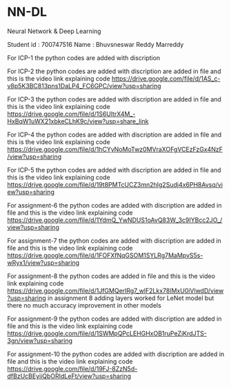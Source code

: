 # NN-DL
Neural Network &amp; Deep Learning

Student id : 700747516
Name : Bhuvsneswar Reddy Marreddy


For ICP-1 the python codes are added with discription

For ICP-2 the python codes are added with discription are added in file and 
    this is the video link explaining code https://drive.google.com/file/d/1AS_c-v8p5K3BC813pns1DaLP4_FC6GPC/view?usp=sharing

For ICP-3 the python codes are added with discription are added in file and 
    this is the video link explaining code https://drive.google.com/file/d/1S6UltrX4M_-HxBqW1uWX21xbkeCLhK9c/view?usp=share_link

For ICP-4 the python codes are added with discription are added in file and 
    this is the video link explaining code https://drive.google.com/file/d/1hCYyNoMoTwz0MVraXOFgVCEzFzGx4NzF/view?usp=sharing

For ICP-5 the python codes are added with discription are added in file and 
    this is the video link explaining code https://drive.google.com/file/d/19t8PMTcUCZ3mn2hIg2Sudj4x6PH8Avsq/view?usp=sharing

For assignment-6 the python codes are added with discription are added in file and 
    this is the video link explaining code https://drive.google.com/file/d/1YdmQ_YwNDUS1oAvQ83W_3c9IYBcc2JO_/view?usp=sharing

For assignment-7 the python codes are added with discription are added in file and 
    this is the video link explaining code https://drive.google.com/file/d/1FOFXfNqGSOM1SYLRg7MaMpvS5s-wRyx1/view?usp=sharing

For assignment-8 the python codes are added in file and 
    this is the video link explaining code https://drive.google.com/file/d/1JfGMQerlRg7_wlF2Lkx78IMxU0iVlwdD/view?usp=sharing
    in assignment 8 adding layers worked for LeNet model but there no much accuracy improvement in other models

For assignment-9 the python codes are added with discription are added in file and 
    this is the video link explaining code https://drive.google.com/file/d/1SWMpQPcLEHGHxOB1ruPeZjKrdJTS-3gn/view?usp=sharing

For assignment-10 the python codes are added with discription are added in file and 
    this is the video link explaining code https://drive.google.com/file/d/19FJ-8ZzN5d-dfBzUcBEyiiQbORIdLeFt/view?usp=sharing
